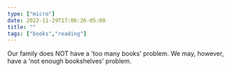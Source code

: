 ```yaml
---
type: ["micro"]
date: 2022-11-29T17:06:26-05:00
title: ""
tags: ["books","reading"]
---
```

Our family does NOT have a 'too many books' problem. We may, however, have a 'not enough bookshelves' problem.
